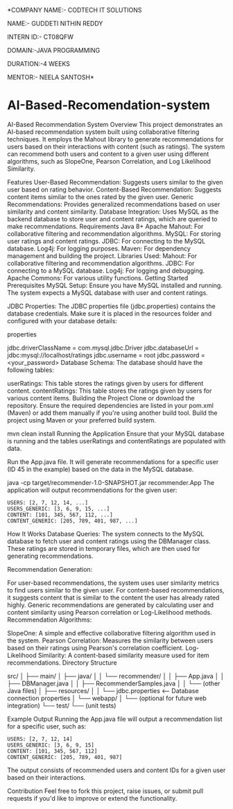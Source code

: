 *COMPANY NAME:- CODTECH IT SOLUTIONS

NAME:- GUDDETI NITHIN REDDY

INTERN ID:- CT08QFW

DOMAIN:-JAVA PROGRAMMING

DURATION:-4 WEEKS

MENTOR:- NEELA SANTOSH*


# AI-Based-Recomendation-system
AI-Based Recommendation System
Overview
This project demonstrates an AI-based recommendation system built using collaborative filtering techniques. It employs the Mahout library to generate recommendations for users based on their interactions with content (such as ratings). The system can recommend both users and content to a given user using different algorithms, such as SlopeOne, Pearson Correlation, and Log Likelihood Similarity.

Features
User-Based Recommendation: Suggests users similar to the given user based on rating behavior.
Content-Based Recommendation: Suggests content items similar to the ones rated by the given user.
Generic Recommendations: Provides generalized recommendations based on user similarity and content similarity.
Database Integration: Uses MySQL as the backend database to store user and content ratings, which are queried to make recommendations.
Requirements
Java 8+
Apache Mahout: For collaborative filtering and recommendation algorithms.
MySQL: For storing user ratings and content ratings.
JDBC: For connecting to the MySQL database.
Log4j: For logging purposes.
Maven: For dependency management and building the project.
Libraries Used:
Mahout: For collaborative filtering and recommendation algorithms.
JDBC: For connecting to a MySQL database.
Log4j: For logging and debugging.
Apache Commons: For various utility functions.
Getting Started
Prerequisites
MySQL Setup: Ensure you have MySQL installed and running. The system expects a MySQL database with user and content ratings.

JDBC Properties: The JDBC properties file (jdbc.properties) contains the database credentials. Make sure it is placed in the resources folder and configured with your database details:

properties

jdbc.driverClassName = com.mysql.jdbc.Driver
jdbc.databaseUrl = jdbc:mysql://localhost/ratings
jdbc.username = root
jdbc.password = <your_password>
Database Schema: The database should have the following tables:

userRatings: This table stores the ratings given by users for different content.
contentRatings: This table stores the ratings given by users for various content items.
Building the Project
Clone or download the repository.
Ensure the required dependencies are listed in your pom.xml (Maven) or add them manually if you're using another build tool.
Build the project using Maven or your preferred build system.

mvn clean install
Running the Application
Ensure that your MySQL database is running and the tables userRatings and contentRatings are populated with data.

Run the App.java file. It will generate recommendations for a specific user (ID 45 in the example) based on the data in the MySQL database.


java -cp target/recommender-1.0-SNAPSHOT.jar recommender.App
The application will output recommendations for the given user:


    USERS: [2, 7, 12, 14, ...]
    USERS_GENERIC: [3, 6, 9, 15, ...]
    CONTENT: [101, 345, 567, 112, ...]
    CONTENT_GENERIC: [205, 789, 401, 987, ...]
How It Works
Database Queries: The system connects to the MySQL database to fetch user and content ratings using the DBManager class. These ratings are stored in temporary files, which are then used for generating recommendations.

Recommendation Generation:

For user-based recommendations, the system uses user similarity metrics to find users similar to the given user.
For content-based recommendations, it suggests content that is similar to the content the user has already rated highly.
Generic recommendations are generated by calculating user and content similarity using Pearson correlation or Log-Likelihood methods.
Recommendation Algorithms:

SlopeOne: A simple and effective collaborative filtering algorithm used in the system.
Pearson Correlation: Measures the similarity between users based on their ratings using Pearson's correlation coefficient.
Log-Likelihood Similarity: A content-based similarity measure used for item recommendations.
Directory Structure

src/
│
├── main/
│   ├── java/
│   │   └── recommender/
│   │       ├── App.java
│   │       ├── DBManager.java
│   │       ├── RecommenderSamples.java
│   │       └── (other Java files)
│   ├── resources/
│   │   └── jdbc.properties  <-- Database connection properties
│   └── webapp/
│       └── (optional for future web integration)
└── test/
    └── (unit tests)
    
Example Output
Running the App.java file will output a recommendation list for a specific user, such as:


    USERS: [2, 7, 12, 14]
    USERS_GENERIC: [3, 6, 9, 15]
    CONTENT: [101, 345, 567, 112]
    CONTENT_GENERIC: [205, 789, 401, 987]
The output consists of recommended users and content IDs for a given user based on their interactions.

Contribution
Feel free to fork this project, raise issues, or submit pull requests if you'd like to improve or extend the functionality.
